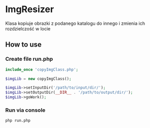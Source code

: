# ImgResizer
Klasa kopiuje obrazki z podanego katalogu do innego i zmienia ich rozdzielczość w locie

## How to use
### Create file run.php
```php
include_once 'copyImgClass.php';

$imgLib = new copyImgClass();

$imgLib->setInputDir('/path/to/input/dir/');
$imgLib->setOutputDir(__DIR__ . '/path/to/output/dir/');
$imgLib->goWork();

```
### Run via console
```bash
php run.php
```
